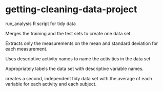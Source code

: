 # getting-cleaning-data-project
  run_analysis R script for tidy data
  
  Merges the training and the test sets to create one data set.
  
  Extracts only the measurements on the mean and standard deviation for each measurement.
  
  Uses descriptive activity names to name the activities in the data set
  
  Appropriately labels the data set with descriptive variable names.
  
  creates a second, independent tidy data set with the average of each variable for each activity and each subject.
  
